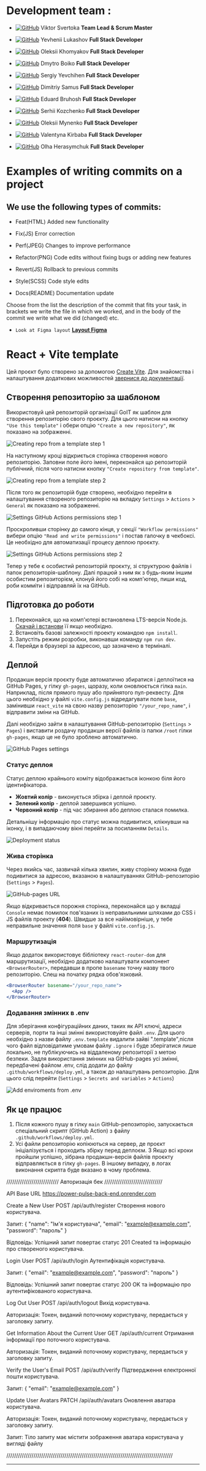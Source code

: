 # Development team :

- [![GitHub](https://img.shields.io/badge/GitHub-100000?style=for-the-badge&logo=github&logoColor=white)](https://github.com/ViktorSvertoka)
  Viktor Svertoka **Team Lead & Scrum Master**

- [![GitHub](https://img.shields.io/badge/GitHub-100000?style=for-the-badge&logo=github&logoColor=white)](https://github.com/AM1007)
  Yevhenii Lukashov **Full Stack Developer**

- [![GitHub](https://img.shields.io/badge/GitHub-100000?style=for-the-badge&logo=github&logoColor=white)](https://github.com/LesiaUKR)
  Oleksii Khomyakov **Full Stack Developer**

- [![GitHub](https://img.shields.io/badge/GitHub-100000?style=for-the-badge&logo=github&logoColor=white)](https://github.com/AlinaRyabova)
  Dmytro Boiko **Full Stack Developer**

- [![GitHub](https://img.shields.io/badge/GitHub-100000?style=for-the-badge&logo=github&logoColor=white)](https://github.com/SvitlanaSavchenko)
  Sergiy Yevchihen **Full Stack Developer**

- [![GitHub](https://img.shields.io/badge/GitHub-100000?style=for-the-badge&logo=github&logoColor=white)](https://github.com/TiZorii)
  Dimitriy Samus **Full Stack Developer**

- [![GitHub](https://img.shields.io/badge/GitHub-100000?style=for-the-badge&logo=github&logoColor=white)](https://github.com/Vademandr)
  Eduard Bruhosh **Full Stack Developer**

- [![GitHub](https://img.shields.io/badge/GitHub-100000?style=for-the-badge&logo=github&logoColor=white)](https://github.com/YNazymko12)
  Serhii Kozchenko **Full Stack Developer**

- [![GitHub](https://img.shields.io/badge/GitHub-100000?style=for-the-badge&logo=github&logoColor=white)](https://github.com/yevheniidatsenko)
  Oleksii Mynenko **Full Stack Developer**

- [![GitHub](https://img.shields.io/badge/GitHub-100000?style=for-the-badge&logo=github&logoColor=white)](https://github.com/yevheniidatsenko)
  Valentyna Kirbaba **Full Stack Developer**

- [![GitHub](https://img.shields.io/badge/GitHub-100000?style=for-the-badge&logo=github&logoColor=white)](https://github.com/yevheniidatsenko)
  Olha Herasymchuk **Full Stack Developer**

# Examples of writing commits on a project

## We use the following types of commits:

- Feat(HTML) Added new functionality

- Fix(JS) Error correction

- Perf(JPEG) Changes to improve performance

- Refactor(PNG) Code edits without fixing bugs or adding new features

- Revert(JS) Rollback to previous commits

- Style(SCSS) Code style edits

- Docs(README) Documentation update

Choose from the list the description of the commit that fits your task, in
brackets we write the file in which we worked, and in the body of the commit we
write what we did (changed) etc.

- `Look at Figma layout`
  [**Layout Figma**](https://www.figma.com/file/FHAaMcWwZCDbzWPlowFhEf/Power-Pulse?type=design&node-id=0-1&mode=design)

# React + Vite template

Цей проєкт було створено за допомогою [Create Vite](https://vitejs.dev/). Для
знайомства і налаштування додаткових можливостей
[звернися до документації](https://vitejs.dev/guide/).

## Створення репозиторію за шаблоном

Використовуй цей репозиторій організації GoIT як шаблон для створення
репозиторію свого проєкту. Для цього натисни на кнопку `"Use this template"` і
обери опцію `"Create a new repository"`, як показано на зображенні.

![Creating repo from a template step 1](./src/assets/template-step-1.png)

На наступному кроці відкриється сторінка створення нового репозиторію. Заповни
поле його імені, переконайся що репозиторій публічний, після чого натисни кнопку
`"Create repository from template"`.

![Creating repo from a template step 2](./src/assets/template-step-2.png)

Після того як репозиторій буде створено, необхідно перейти в налаштування
створеного репозиторію на вкладку `Settings` > `Actions` > `General` як показано
на зображенні.

![Settings GitHub Actions permissions step 1](./src/assets/gh-actions-perm-1.png)

Проскроливши сторінку до самого кінця, у секції `"Workflow permissions"` вибери
опцію `"Read and write permissions"` і постав галочку в чекбоксі. Це необхідно
для автоматизації процесу деплою проєкту.

![Settings GitHub Actions permissions step 2](./src/assets/gh-actions-perm-2.png)

Тепер у тебе є особистий репозиторій проєкту, зі структурою файлів і папок
репозиторія-шаблону. Далі працюй з ним як з будь-яким іншим особистим
репозиторієм, клонуй його собі на комп'ютер, пиши код, роби комміти і відправляй
їх на GitHub.

## Підготовка до роботи

1. Переконайся, що на комп'ютері встановлена LTS-версія Node.js.
   [Скачай і встанови](https://nodejs.org/en/) її якщо необхідно.
2. Встановіть базові залежності проекту командою `npm install`.
3. Запустіть режим розробки, виконавши команду `npm run dev`.
4. Перейди в браузері за адресою, що зазначено в терміналі.

## Деплой

Продакшн версія проєкту буде автоматично збиратися і деплоїтися на GitHub Pages,
у гілку `gh-pages`, щоразу, коли оновлюється гілка `main`. Наприклад, після
прямого пушу або прийнятого пул-реквесту. Для цього необхідно у файлі
`vite.config.js` відредагувати поле `base`, замінивши `react_vite` на свою назву
репозиторію `"/your_repo_name"`, і відправити зміни на GitHub.

Далі необхідно зайти в налаштування GitHub-репозиторію (`Settings` > `Pages`) і
виставити роздачу продакшн версії файлів із папки `/root` гілки `gh-pages`, якщо
це не було зроблено автоматично.

![GitHub Pages settings](./src/assets/repo-settings.png)

### Статус деплоя

Статус деплою крайнього коміту відображається іконкою біля його ідентифікатора.

- **Жовтий колір** - виконується збірка і деплой проєкту.
- **Зелений колір** - деплой завершився успішно.
- **Червоний колір** - під час збирання або деплою сталася помилка.

Детальнішу інформацію про статус можна подивитися, клікнувши на іконку, і в
випадаючому вікні перейти за посиланням `Details`.

![Deployment status](./src/assets/deploy-status.png)

### Жива сторінка

Через якийсь час, зазвичай кілька хвилин, живу сторінку можна буде подивитися за
адресою, вказаною в налаштуваннях GitHub-репозиторію (`Settings` > `Pages`).

![GitHub-pages URL](./src/assets/gh-pages-url.png)

Якщо відкривається порожня сторінка, переконайся що у вкладці `Console` немає
помилок пов'язаних із неправильними шляхами до CSS і JS файлів проекту
(**404**). Швидше за все найімовірніше, у тебе неправильне значення поля `base`
у файлі `vite.config.js`.

### Маршрутизація

Якщо додаток використовує бібліотеку `react-router-dom` для маршрутизації,
необхідно додатково налаштувати компонент `<BrowserRouter>`, передавши в пропе
`basename` точну назву твого репозиторію. Слеш на початку рядка обов'язковий.

```jsx
<BrowserRouter basename="/your_repo_name">
  <App />
</BrowserRouter>
```

### Додавання змінних в .env

Для зберігання конфігураційних даних, таких як API ключі, адреси серверів, порти
та інші змінні використовуйте файл `.env`. Для цього необхідно з назви файлу
`.env.template` видалити зайві ".template",після чого файл відповідатиме умовам
файлу `.ignore` і буде зберігатися лише локально, не публікуючись на віддаленому
репозиторії з метою безпеки. Задля використання змінних на GitHub-pages усі
змінні, передбачені файлом .env, слід додати до файлу
`.github/workflows/deploy.yml`, а також до налаштувань репозиторію. Для цього
слід перейти (`Settings` > `Secrets and variables` > `Actions`)

![Add enviroments from .env](./src/assets/secrets.png)

## Як це працює

1. Після кожного пушу в гілку `main` GitHub-репозиторію, запускається
   спеціальний скрипт (GitHub Action) з файлу `.github/workflows/deploy.yml`.
2. Усі файли репозиторію копіюються на сервер, де проєкт ініціалізується і
   проходить збірку перед деплоєм. 3 Якщо всі кроки пройшли успішно, зібрана
   продакшн-версія файлів проєкту відправляється в гілку `gh-pages`. В іншому
   випадку, в логах виконання скрипта буде вказано в чому проблема.

/////////////////////////// Авторизація бек //////////////////////////////

API Base URL https://power-pulse-back-end.onrender.com

Create a New User POST /api/auth/register Створення нового користувача.

Запит: { "name": "Ім'я користувача", "email": "example@example.com", "password":
"пароль" }

Відповідь: Успішний запит повертає статус 201 Created та інформацію про
створеного користувача.

Login User POST /api/auth/login Аутентифікація користувача.

Запит: { "email": "example@example.com", "password": "пароль" }

Відповідь: Успішний запит повертає статус 200 OK та інформацію про
аутентифікованого користувача.

Log Out User POST /api/auth/logout Вихід користувача.

Авторизація: Токен, виданий поточному користувачу, передається у заголовку
запиту.

Get Information About the Current User GET /api/auth/current Отримання
інформації про поточного користувача.

Авторизація: Токен, виданий поточному користувачу, передається у заголовку
запиту.

Verify the User's Email POST /api/auth/verify Підтвердження електронної пошти
користувача.

Запит: { "email": "example@example.com" }

Update User Avatars PATCH /api/auth/avatars Оновлення аватара користувача.

Авторизація: Токен, виданий поточному користувачу, передається у заголовку
запиту.

Запит: Тіло запиту має містити зображення аватара користувача у вигляді файлу

//////////////////////////////////////////////////////////////////////////////////////

---
